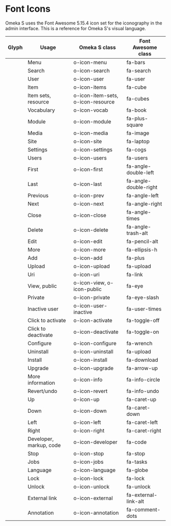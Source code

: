 # Font Icons

Omeka S uses the Font Awesome 5.15.4 icon set for the iconography in the admin interface. This is a reference for Omeka S's visual language.

<table id="iconfonts">
  <thead>
    <tr>
      <th>Glyph</th>
      <th>Usage</th>
      <th>Omeka S class</th>
      <th>Font Awesome class</th>
    </tr>
  </thead>
  <tbody>
  </tbody>
    <tr>
      <td><span class="o-icon-menu" aria-role="icon" aria-labelledby="o-icon-menu"></span></td>
      <td id="o-icon-menu">Menu</td>
      <td>o-icon-menu</td>
      <td>fa-bars</td>
    </tr>
    <tr>
      <td><span class="o-icon-search" aria-role="icon" aria-labelledby="o-icon-search"></span></td>
      <td id="o-icon-search">Search</td>
      <td>o-icon-search</td>
      <td>fa-search</td>
    </tr>
    <tr>
      <td><span class="o-icon-user" aria-role="icon" aria-labelledby="o-icon-user"></span></td>
      <td id="o-icon-user">User</td>
      <td>o-icon-user</td>
      <td>fa-user</td>
    </tr>
    <tr>
      <td><span class="o-icon-items" aria-role="icon" aria-labelledby="o-icon-items"></span></td>
      <td id="o-icon-items">Item</td>
      <td>o-icon-items</td>
      <td>fa-cube</td>
    </tr>
    <tr>
      <td><span class="o-icon-item-sets" aria-role="icon" aria-labelledby="o-icon-item-sets"></span></td>
      <td id="o-icon-item-sets">Item sets, resource</td>
      <td>o-icon-item-sets, o-icon-resource</td>
      <td>fa-cubes</td>
    </tr>
    <tr>
      <td><span class="o-icon-vocab" aria-role="icon" aria-labelledby="o-icon-vocab"></span></td>
      <td id="o-icon-vocab">Vocabulary</td>
      <td>o-icon-vocab</td>
      <td>fa-book</td>
    </tr>
    <tr>
      <td><span class="o-icon-module" aria-role="icon" aria-labelledby="o-icon-module"></span></td>
      <td id="o-icon-module">Module</td>
      <td>o-icon-module</td>
      <td>fa-plus-square</td>
    </tr>
    <tr>
      <td><span class="o-icon-media" aria-role="icon" aria-labelledby="o-icon-media"></span></td>
      <td id="o-icon-media">Media</td>
      <td>o-icon-media</td>
      <td>fa-image</td>
    </tr>
    <tr>
      <td><span class="o-icon-site" aria-role="icon" aria-labelledby="o-icon-site"></span></td>
      <td id="o-icon-site">Site</td>
      <td>o-icon-site</td>
      <td>fa-laptop</td>
    </tr>
    <tr>
      <td><span class="o-icon-settings" aria-role="icon" aria-labelledby="o-icon-settings"></span></td>
      <td id="o-icon-settings">Settings</td>
      <td>o-icon-settings</td>
      <td>fa-cogs</td>
    </tr>
    <tr>
      <td><span class="o-icon-users" aria-role="icon" aria-labelledby="o-icon-users"></span></td>
      <td id="o-icon-users">Users</td>
      <td>o-icon-users</td>
      <td>fa-users</td>
    </tr>
    <tr>
      <td><span class="o-icon-first" aria-role="icon" aria-labelledby="o-icon-first"></span></td>
      <td id="o-icon-first">First</td>
      <td>o-icon-first</td>
      <td>fa-angle-double-left</td>
    </tr>
    <tr>
      <td><span class="o-icon-last" aria-role="icon" aria-labelledby="o-icon-last"></span></td>
      <td id="o-icon-last">Last</td>
      <td>o-icon-last</td>
      <td>fa-angle-double-right</td>
    </tr>
    <tr>
      <td><span class="o-icon-prev" aria-role="icon" aria-labelledby="o-icon-prev"></span></td>
      <td id="o-icon-previous">Previous</td>
      <td>o-icon-prev</td>
      <td>fa-angle-left</td>
    </tr>
    <tr>
      <td><span class="o-icon-next" aria-role="icon" aria-labelledby="o-icon-next"></span></td>
      <td id="o-icon-next">Next</td>
      <td>o-icon-next</td>
      <td>fa-angle-right</td>
    </tr>
    <tr>
      <td><span class="o-icon-close" aria-role="icon" aria-labelledby="o-icon-close"></span></td>
      <td id="o-icon-close">Close</td>
      <td>o-icon-close</td>
      <td>fa-angle-times</td>
    </tr>
    <tr>
      <td><span class="o-icon-delete" aria-role="icon" aria-labelledby="o-icon-delete"></span></td>
      <td id="o-icon-delete">Delete</td>
      <td>o-icon-delete</td>
      <td>fa-angle-trash-alt</td>
    </tr>
    <tr>
      <td><span class="o-icon-edit" aria-role="icon" aria-labelledby="o-icon-edit"></span></td>
      <td id="o-icon-edit">Edit</td>
      <td>o-icon-edit</td>
      <td>fa-pencil-alt</td>
    </tr>
    <tr>
      <td><span class="o-icon-more" aria-role="icon" aria-labelledby="o-icon-more"></span></td>
      <td id="o-icon-more">More</td>
      <td>o-icon-more</td>
      <td>fa-ellipsis-h</td>
    </tr>
    <tr>
      <td><span class="o-icon-add" aria-role="icon" aria-labelledby="o-icon-add"></span></td>
      <td id="o-icon-add">Add</td>
      <td>o-icon-add</td>
      <td>fa-plus</td>
    </tr>
    <tr>
      <td><span class="o-icon-upload" aria-role="icon" aria-labelledby="o-icon-upload"></span></td>
      <td id="o-icon-upload">Upload</td>
      <td>o-icon-upload</td>
      <td>fa-upload</td>
    </tr>
    <tr>
      <td><span class="o-icon-uri" aria-role="icon" aria-labelledby="o-icon-uri"></span></td>
      <td id="o-icon-uri">Uri</td>
      <td>o-icon-uri</td>
      <td>fa-link</td>
    </tr>
    <tr>
      <td><span class="o-icon-view" aria-role="icon" aria-labelledby="o-icon-view"></span></td>
      <td id="o-icon-view">View, public</td>
      <td>o-icon-view, o-icon-public</td>
      <td>fa-eye</td>
    </tr>
    <tr>
      <td><span class="o-icon-private" aria-role="icon" aria-labelledby="o-icon-private"></span></td>
      <td id="o-icon-private">Private</td>
      <td>o-icon-private</td>
      <td>fa-eye-slash</td>
    </tr>
    <tr>
      <td><span class="o-icon-user-inactive" aria-role="icon" aria-labelledby="o-icon-user-inactive"></span></td>
      <td id="o-icon-user-inactive">Inactive user</td>
      <td>o-icon-user-inactive</td>
      <td>fa-user-times</td>
    </tr>
    <tr>
      <td><span class="o-icon-activate" aria-role="icon" aria-labelledby="o-icon-activate"></span></td>
      <td id="o-icon-user-activate">Click to activate</td>
      <td>o-icon-activate</td>
      <td>fa-toggle-off</td>
    </tr>
    <tr>
      <td><span class="o-icon-deactivate" aria-role="icon" aria-labelledby="o-icon-deactivate"></span></td>
      <td id="o-icon-user-deactivate">Click to deactivate</td>
      <td>o-icon-deactivate</td>
      <td>fa-toggle-on</td>
    </tr>
    <tr>
      <td><span class="o-icon-configure" aria-role="icon" aria-labelledby="o-icon-configure"></span></td>
      <td id="o-icon-user-configure">Configure</td>
      <td>o-icon-configure</td>
      <td>fa-wrench</td>
    </tr>
    <tr>
      <td><span class="o-icon-uninstall" aria-role="icon" aria-labelledby="o-icon-uninstall"></span></td>
      <td id="o-icon-user-uninstall">Uninstall</td>
      <td>o-icon-uninstall</td>
      <td>fa-upload</td>
    </tr>
    <tr>
      <td><span class="o-icon-install" aria-role="icon" aria-labelledby="o-icon-install"></span></td>
      <td id="o-icon-user-install">Install</td>
      <td>o-icon-install</td>
      <td>fa-download</td>
    </tr>
    <tr>
      <td><span class="o-icon-upgrade" aria-role="icon" aria-labelledby="o-icon-upgrade"></span></td>
      <td id="o-icon-user-upgrade">Upgrade</td>
      <td>o-icon-upgrade</td>
      <td>fa-arrow-up</td>
    </tr>
    <tr>
      <td><span class="o-icon-info" aria-role="icon" aria-labelledby="o-icon-info"></span></td>
      <td id="o-icon-user-info">More information</td>
      <td>o-icon-info</td>
      <td>fa-info-circle</td>
    </tr>
    <tr>
      <td><span class="o-icon-revert" aria-role="icon" aria-labelledby="o-icon-revert"></span></td>
      <td id="o-icon-revert">Revert/undo</td>
      <td>o-icon-revert</td>
      <td>fa-info-undo</td>
    </tr>
    <tr>
      <td><span class="o-icon-up" aria-role="icon" aria-labelledby="o-icon-up"></span></td>
      <td id="o-icon-up">Up</td>
      <td>o-icon-up</td>
      <td>fa-caret-up</td>
    </tr>
    <tr>
      <td><span class="o-icon-down" aria-role="icon" aria-labelledby="o-icon-down"></span></td>
      <td id="o-icon-down">Down</td>
      <td>o-icon-down</td>
      <td>fa-caret-down</td>
    </tr>
    <tr>
      <td><span class="o-icon-left" aria-role="icon" aria-labelledby="o-icon-left"></span></td>
      <td id="o-icon-left">Left</td>
      <td>o-icon-left</td>
      <td>fa-caret-left</td>
    </tr>
    <tr>
      <td><span class="o-icon-right" aria-role="icon" aria-labelledby="o-icon-right"></span></td>
      <td id="o-icon-right">Right</td>
      <td>o-icon-right</td>
      <td>fa-caret-right</td>
    </tr>
    <tr>
      <td><span class="o-icon-developer" aria-role="icon" aria-labelledby="o-icon-developer"></span></td>
      <td id="o-icon-developer">Developer, markup, code</td>
      <td>o-icon-developer</td>
      <td>fa-code</td>
    </tr>
    <tr>
      <td><span class="o-icon-stop" aria-role="icon" aria-labelledby="o-icon-stop"></span></td>
      <td id="o-icon-stop">Stop</td>
      <td>o-icon-stop</td>
      <td>fa-stop</td>
    </tr>
    <tr>
      <td><span class="o-icon-jobs" aria-role="icon" aria-labelledby="o-icon-jobs"></span></td>
      <td id="o-icon-jobs">Jobs</td>
      <td>o-icon-jobs</td>
      <td>fa-tasks</td>
    </tr>
    <tr>
      <td><span class="o-icon-language" aria-role="icon" aria-labelledby="o-icon-language"></span></td>
      <td id="o-icon-language">Language</td>
      <td>o-icon-language</td>
      <td>fa-globe</td>
    </tr>
    <tr>
      <td><span class="o-icon-lock" aria-role="icon" aria-labelledby="o-icon-lock"></span></td>
      <td id="o-icon-lock">Lock</td>
      <td>o-icon-lock</td>
      <td>fa-lock</td>
    </tr>
    <tr>
      <td><span class="o-icon-unlock" aria-role="icon" aria-labelledby="o-icon-unlock"></span></td>
      <td id="o-icon-unlock">Unlock</td>
      <td>o-icon-unlock</td>
      <td>fa-unlock</td>
    </tr>
    <tr>
      <td><span class="o-icon-external" aria-role="icon" aria-labelledby="o-icon-external"></span></td>
      <td id="o-icon-external">External link</td>
      <td>o-icon-external</td>
      <td>fa-external-link-alt</td>
    </tr>
    <tr>
      <td><span class="o-icon-annotation" aria-role="icon" aria-labelledby="o-icon-annotation"></span></td>
      <td id="o-icon-annotation">Annotation</td>
      <td>o-icon-annotation</td>
      <td>fa-comment-dots</td>
    </tr>
</table>